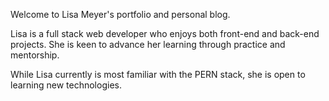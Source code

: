 Welcome to Lisa Meyer's portfolio and personal blog. 

Lisa is a full stack web developer who enjoys both front-end and back-end projects. She is keen to advance her learning through practice and mentorship. 

While Lisa currently is most familiar with the PERN stack, she is open to learning new technologies. 
